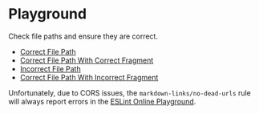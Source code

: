 # Playground

Check file paths and ensure they are correct.

- [Correct File Path](./example2.md)
- [Correct File Path With Correct Fragment](./example2.md#section-1)
- [Incorrect File Path](./missing-file.md)
- [Correct File Path With Incorrect Fragment](./example2.md#missing-section)

Unfortunately, due to CORS issues, the `markdown-links/no-dead-urls` rule 
will always report errors in the [ESLint Online Playground].

[ESLint Online Playground]: https://eslint-online-playground.netlify.app/
